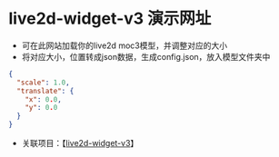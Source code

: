 # live2d-widget-v3 演示网址

+ 可在此网站加载你的live2d moc3模型，并调整对应的大小
+ 将对应大小，位置转成json数据，生成config.json，放入模型文件夹中

```json
{
  "scale": 1.0,
  "translate": {
    "x": 0.0,
    "y": 0.0
  }
}
```

+ 关联项目：【[live2d-widget-v3](https://github.com/letere-gzj/live2d-widget-v3)】
